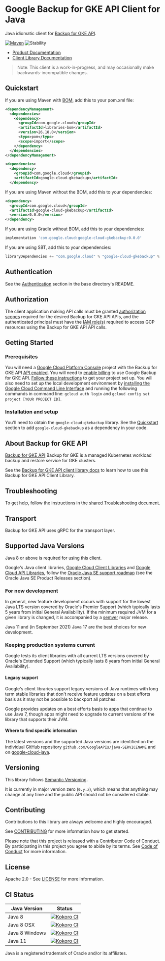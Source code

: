 # Google Backup for GKE API Client for Java

Java idiomatic client for [Backup for GKE API][product-docs].

[![Maven][maven-version-image]][maven-version-link]
![Stability][stability-image]

- [Product Documentation][product-docs]
- [Client Library Documentation][javadocs]

> Note: This client is a work-in-progress, and may occasionally
> make backwards-incompatible changes.


## Quickstart


If you are using Maven with [BOM][libraries-bom], add this to your pom.xml file:

```xml
<dependencyManagement>
  <dependencies>
    <dependency>
      <groupId>com.google.cloud</groupId>
      <artifactId>libraries-bom</artifactId>
      <version>26.18.0</version>
      <type>pom</type>
      <scope>import</scope>
    </dependency>
  </dependencies>
</dependencyManagement>

<dependencies>
  <dependency>
    <groupId>com.google.cloud</groupId>
    <artifactId>google-cloud-gkebackup</artifactId>
  </dependency>
```

If you are using Maven without the BOM, add this to your dependencies:

<!-- {x-version-update-start:google-cloud-gkebackup:released} -->

```xml
<dependency>
  <groupId>com.google.cloud</groupId>
  <artifactId>google-cloud-gkebackup</artifactId>
  <version>0.0.0</version>
</dependency>
```

If you are using Gradle without BOM, add this to your dependencies:

```Groovy
implementation 'com.google.cloud:google-cloud-gkebackup:0.0.0'
```

If you are using SBT, add this to your dependencies:

```Scala
libraryDependencies += "com.google.cloud" % "google-cloud-gkebackup" % "0.0.0"
```
<!-- {x-version-update-end} -->

## Authentication

See the [Authentication][authentication] section in the base directory's README.

## Authorization

The client application making API calls must be granted [authorization scopes][auth-scopes] required for the desired Backup for GKE API APIs, and the authenticated principal must have the [IAM role(s)][predefined-iam-roles] required to access GCP resources using the Backup for GKE API API calls.

## Getting Started

### Prerequisites

You will need a [Google Cloud Platform Console][developer-console] project with the Backup for GKE API [API enabled][enable-api].
You will need to [enable billing][enable-billing] to use Google Backup for GKE API.
[Follow these instructions][create-project] to get your project set up. You will also need to set up the local development environment by
[installing the Google Cloud Command Line Interface][cloud-cli] and running the following commands in command line:
`gcloud auth login` and `gcloud config set project [YOUR PROJECT ID]`.

### Installation and setup

You'll need to obtain the `google-cloud-gkebackup` library.  See the [Quickstart](#quickstart) section
to add `google-cloud-gkebackup` as a dependency in your code.

## About Backup for GKE API


[Backup for GKE API][product-docs] Backup for GKE is a managed Kubernetes workload backup and restore
    service for GKE clusters.

See the [Backup for GKE API client library docs][javadocs] to learn how to
use this Backup for GKE API Client Library.






## Troubleshooting

To get help, follow the instructions in the [shared Troubleshooting document][troubleshooting].

## Transport

Backup for GKE API uses gRPC for the transport layer.

## Supported Java Versions

Java 8 or above is required for using this client.

Google's Java client libraries,
[Google Cloud Client Libraries][cloudlibs]
and
[Google Cloud API Libraries][apilibs],
follow the
[Oracle Java SE support roadmap][oracle]
(see the Oracle Java SE Product Releases section).

### For new development

In general, new feature development occurs with support for the lowest Java
LTS version covered by  Oracle's Premier Support (which typically lasts 5 years
from initial General Availability). If the minimum required JVM for a given
library is changed, it is accompanied by a [semver][semver] major release.

Java 11 and (in September 2021) Java 17 are the best choices for new
development.

### Keeping production systems current

Google tests its client libraries with all current LTS versions covered by
Oracle's Extended Support (which typically lasts 8 years from initial
General Availability).

#### Legacy support

Google's client libraries support legacy versions of Java runtimes with long
term stable libraries that don't receive feature updates on a best efforts basis
as it may not be possible to backport all patches.

Google provides updates on a best efforts basis to apps that continue to use
Java 7, though apps might need to upgrade to current versions of the library
that supports their JVM.

#### Where to find specific information

The latest versions and the supported Java versions are identified on
the individual GitHub repository `github.com/GoogleAPIs/java-SERVICENAME`
and on [google-cloud-java][g-c-j].

## Versioning


This library follows [Semantic Versioning](http://semver.org/).


It is currently in major version zero (``0.y.z``), which means that anything may change at any time
and the public API should not be considered stable.


## Contributing


Contributions to this library are always welcome and highly encouraged.

See [CONTRIBUTING][contributing] for more information how to get started.

Please note that this project is released with a Contributor Code of Conduct. By participating in
this project you agree to abide by its terms. See [Code of Conduct][code-of-conduct] for more
information.


## License

Apache 2.0 - See [LICENSE][license] for more information.

## CI Status

Java Version | Status
------------ | ------
Java 8 | [![Kokoro CI][kokoro-badge-image-2]][kokoro-badge-link-2]
Java 8 OSX | [![Kokoro CI][kokoro-badge-image-3]][kokoro-badge-link-3]
Java 8 Windows | [![Kokoro CI][kokoro-badge-image-4]][kokoro-badge-link-4]
Java 11 | [![Kokoro CI][kokoro-badge-image-5]][kokoro-badge-link-5]

Java is a registered trademark of Oracle and/or its affiliates.

[product-docs]: https://cloud.google.com/kubernetes-engine/docs/add-on/backup-for-gke
[javadocs]: https://cloud.google.com/java/docs/reference/google-cloud-gkebackup/latest/overview
[kokoro-badge-image-1]: http://storage.googleapis.com/cloud-devrel-public/java/badges/java-gkebackup/java7.svg
[kokoro-badge-link-1]: http://storage.googleapis.com/cloud-devrel-public/java/badges/java-gkebackup/java7.html
[kokoro-badge-image-2]: http://storage.googleapis.com/cloud-devrel-public/java/badges/java-gkebackup/java8.svg
[kokoro-badge-link-2]: http://storage.googleapis.com/cloud-devrel-public/java/badges/java-gkebackup/java8.html
[kokoro-badge-image-3]: http://storage.googleapis.com/cloud-devrel-public/java/badges/java-gkebackup/java8-osx.svg
[kokoro-badge-link-3]: http://storage.googleapis.com/cloud-devrel-public/java/badges/java-gkebackup/java8-osx.html
[kokoro-badge-image-4]: http://storage.googleapis.com/cloud-devrel-public/java/badges/java-gkebackup/java8-win.svg
[kokoro-badge-link-4]: http://storage.googleapis.com/cloud-devrel-public/java/badges/java-gkebackup/java8-win.html
[kokoro-badge-image-5]: http://storage.googleapis.com/cloud-devrel-public/java/badges/java-gkebackup/java11.svg
[kokoro-badge-link-5]: http://storage.googleapis.com/cloud-devrel-public/java/badges/java-gkebackup/java11.html
[stability-image]: https://img.shields.io/badge/stability-preview-yellow
[maven-version-image]: https://img.shields.io/maven-central/v/com.google.cloud/google-cloud-gkebackup.svg
[maven-version-link]: https://central.sonatype.com/artifact/com.google.cloud/google-cloud-gkebackup/0.0.0
[authentication]: https://github.com/googleapis/google-cloud-java#authentication
[auth-scopes]: https://developers.google.com/identity/protocols/oauth2/scopes
[predefined-iam-roles]: https://cloud.google.com/iam/docs/understanding-roles#predefined_roles
[iam-policy]: https://cloud.google.com/iam/docs/overview#cloud-iam-policy
[developer-console]: https://console.developers.google.com/
[create-project]: https://cloud.google.com/resource-manager/docs/creating-managing-projects
[cloud-cli]: https://cloud.google.com/cli
[troubleshooting]: https://github.com/googleapis/google-cloud-java/blob/main/TROUBLESHOOTING.md
[contributing]: https://github.com/googleapis/java-gkebackup/blob/main/CONTRIBUTING.md
[code-of-conduct]: https://github.com/googleapis/java-gkebackup/blob/main/CODE_OF_CONDUCT.md#contributor-code-of-conduct
[license]: https://github.com/googleapis/java-gkebackup/blob/main/LICENSE
[enable-billing]: https://cloud.google.com/apis/docs/getting-started#enabling_billing
[enable-api]: https://console.cloud.google.com/flows/enableapi?apiid=gkebackup.googleapis.com
[libraries-bom]: https://github.com/GoogleCloudPlatform/cloud-opensource-java/wiki/The-Google-Cloud-Platform-Libraries-BOM
[shell_img]: https://gstatic.com/cloudssh/images/open-btn.png

[semver]: https://semver.org/
[cloudlibs]: https://cloud.google.com/apis/docs/client-libraries-explained
[apilibs]: https://cloud.google.com/apis/docs/client-libraries-explained#google_api_client_libraries
[oracle]: https://www.oracle.com/java/technologies/java-se-support-roadmap.html
[g-c-j]: http://github.com/googleapis/google-cloud-java
